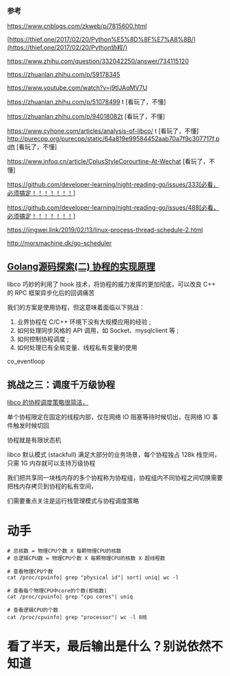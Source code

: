 ### 参考

https://www.cnblogs.com/zkweb/p/7815600.html

[https://thief.one/2017/02/20/Python%E5%8D%8F%E7%A8%8B/](https://thief.one/2017/02/20/Python协程/)

https://www.zhihu.com/question/332042250/answer/734115120

https://zhuanlan.zhihu.com/p/59178345



https://www.youtube.com/watch?v=j9tlJAqMV7U



https://zhuanlan.zhihu.com/p/51078499 t [看玩了，不懂]

https://zhuanlan.zhihu.com/p/94018082t [看玩了，不懂]

https://www.cyhone.com/articles/analysis-of-libco/ t [看玩了，不懂]
http://purecpp.org/purecpp/static/64a819e99584452aab70a7f9c307717f.pdft [看玩了，不懂]

https://www.infoq.cn/article/CplusStyleCorourtine-At-Wechat [看玩了，不懂]

https://github.com/developer-learning/night-reading-go/issues/333[必看，必须搞定！！！！！！！]

https://github.com/developer-learning/night-reading-go/issues/488[必看，必须搞定！！！！！！！]

https://jingwei.link/2019/02/13/linux-process-thread-schedule-2.html



http://morsmachine.dk/go-scheduler

## [Golang源码探索(二) 协程的实现原理](https://www.cnblogs.com/zkweb/p/7815600.html)



libco 巧妙的利用了 hook 技术，将协程的威力发挥的更加彻底，可以改良 C++ 的 RPC 框架异步化后的回调痛苦



我们的方案是使用协程，但这意味着面临以下挑战：

1. 业界协程在 C/C++ 环境下没有大规模应用的经验 ;
2. 如何处理同步风格的 API 调用，如 Socket、mysqlclient 等 ; 
3. 如何控制协程调度 ;
4. 如何处理已有全局变量、线程私有变量的使用



co_eventloop

## 挑战之三：调度千万级协程

[libco 的协程调度策略很简洁，](https://www.infoq.cn/article/CplusStyleCorourtine-At-Wechat)

单个协程限定在固定的线程内部，仅在网络 IO 阻塞等待时候切出，在网络 IO 事件触发时候切回

协程就是有限状态机



libco 默认模式 (stackfull) 满足大部分的业务场景，每个协程独占 128k 栈空间，只需 1G 内存就可以支持万级协程

我们把共享同一块栈内存的多个协程称为协程组，协程组内不同协程之间切换需要把栈内存拷贝到协程的私有空间，

们需要重点关注是运行栈管理模式与协程调度策略



# 动手

~~~shell
# 总核数 = 物理CPU个数 X 每颗物理CPU的核数 
# 总逻辑CPU数 = 物理CPU个数 X 每颗物理CPU的核数 X 超线程数

# 查看物理CPU个数
cat /proc/cpuinfo| grep "physical id"| sort| uniq| wc -l

# 查看每个物理CPU中core的个数(即核数)
cat /proc/cpuinfo| grep "cpu cores"| uniq

# 查看逻辑CPU的个数
cat /proc/cpuinfo| grep "processor"| wc -l 8核
~~~



# 看了半天，最后输出是什么？别说依然不知道

